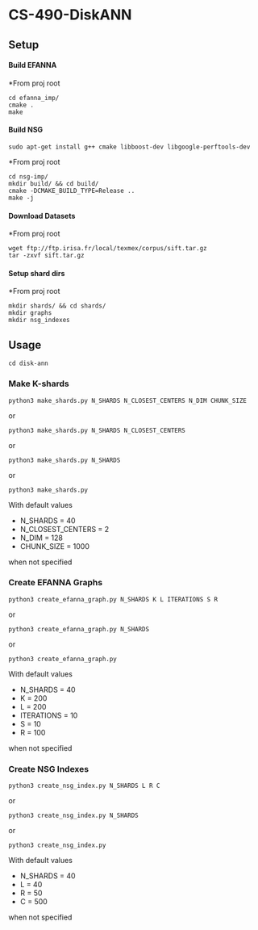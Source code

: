 # CS-490-DiskANN

## Setup

#### Build EFANNA
*From proj root

```
cd efanna_imp/
cmake .
make
```

#### Build NSG

```
sudo apt-get install g++ cmake libboost-dev libgoogle-perftools-dev
```

*From proj root

```
cd nsg-imp/
mkdir build/ && cd build/
cmake -DCMAKE_BUILD_TYPE=Release ..
make -j
```

#### Download Datasets

*From proj root
```
wget ftp://ftp.irisa.fr/local/texmex/corpus/sift.tar.gz
tar -zxvf sift.tar.gz
```

#### Setup shard dirs
*From proj root
```
mkdir shards/ && cd shards/
mkdir graphs
mkdir nsg_indexes
```

## Usage

```
cd disk-ann
```

### Make K-shards

```
python3 make_shards.py N_SHARDS N_CLOSEST_CENTERS N_DIM CHUNK_SIZE
```

or 

```
python3 make_shards.py N_SHARDS N_CLOSEST_CENTERS
```

or 

```
python3 make_shards.py N_SHARDS 
```

or 

```
python3 make_shards.py
```

With default values 
- N_SHARDS = 40
- N_CLOSEST_CENTERS = 2
- N_DIM = 128
- CHUNK_SIZE = 1000

when not specified

### Create EFANNA Graphs

```
python3 create_efanna_graph.py N_SHARDS K L ITERATIONS S R
```

or 

```
python3 create_efanna_graph.py N_SHARDS
```

or 

```
python3 create_efanna_graph.py
```


With default values 
- N_SHARDS = 40
- K = 200
- L = 200
- ITERATIONS = 10
- S = 10
- R = 100

when not specified

### Create NSG Indexes

```
python3 create_nsg_index.py N_SHARDS L R C
```

or 

```
python3 create_nsg_index.py N_SHARDS
```

or 

```
python3 create_nsg_index.py
```


With default values 
- N_SHARDS = 40
- L = 40
- R = 50
- C = 500

when not specified

